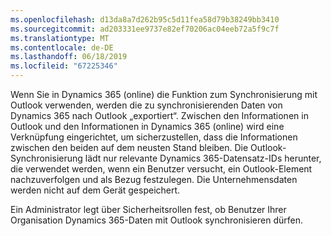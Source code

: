 ```yaml
---
ms.openlocfilehash: d13da8a7d262b95c5d11fea58d79b38249bb3410
ms.sourcegitcommit: ad203331ee9737e82ef70206ac04eeb72a5f9c7f
ms.translationtype: MT
ms.contentlocale: de-DE
ms.lasthandoff: 06/18/2019
ms.locfileid: "67225346"
---
```

Wenn Sie in Dynamics 365 (online) die Funktion zum Synchronisierung mit Outlook verwenden, werden die zu synchronisierenden Daten von Dynamics 365 nach Outlook „exportiert“. Zwischen den Informationen in Outlook und den Informationen in Dynamics 365 (online) wird eine Verknüpfung eingerichtet, um sicherzustellen, dass die Informationen zwischen den beiden auf dem neusten Stand bleiben. Die Outlook-Synchronisierung lädt nur relevante Dynamics 365-Datensatz-IDs herunter, die verwendet werden, wenn ein Benutzer versucht, ein Outlook-Element nachzuverfolgen und als Bezug festzulegen. Die Unternehmensdaten werden nicht auf dem Gerät gespeichert.  
  
 Ein Administrator legt über Sicherheitsrollen fest, ob Benutzer Ihrer Organisation Dynamics 365-Daten mit Outlook synchronisieren dürfen.